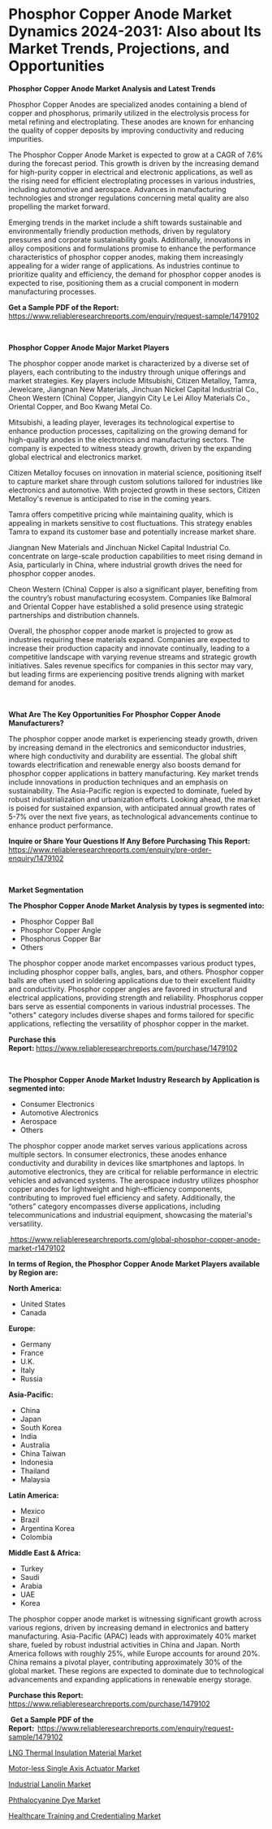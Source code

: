 <p><h1>Phosphor Copper Anode Market Dynamics 2024-2031: Also about Its Market Trends, Projections, and Opportunities</h1></p><p><strong>Phosphor Copper Anode Market Analysis and Latest Trends</strong></p>
<p><p>Phosphor Copper Anodes are specialized anodes containing a blend of copper and phosphorus, primarily utilized in the electrolysis process for metal refining and electroplating. These anodes are known for enhancing the quality of copper deposits by improving conductivity and reducing impurities. </p><p>The Phosphor Copper Anode Market is expected to grow at a CAGR of 7.6% during the forecast period. This growth is driven by the increasing demand for high-purity copper in electrical and electronic applications, as well as the rising need for efficient electroplating processes in various industries, including automotive and aerospace. Advances in manufacturing technologies and stronger regulations concerning metal quality are also propelling the market forward.</p><p>Emerging trends in the market include a shift towards sustainable and environmentally friendly production methods, driven by regulatory pressures and corporate sustainability goals. Additionally, innovations in alloy compositions and formulations promise to enhance the performance characteristics of phosphor copper anodes, making them increasingly appealing for a wider range of applications. As industries continue to prioritize quality and efficiency, the demand for phosphor copper anodes is expected to rise, positioning them as a crucial component in modern manufacturing processes.</p></p>
<p><strong>Get a Sample PDF of the Report:&nbsp;</strong> <a href="https://www.reliableresearchreports.com/enquiry/request-sample/1479102?utm_campaign=3&utm_medium=2&utm_source=Github&utm_content=ia&utm_term=28092024&utm_id=phosphor-copper-anode">https://www.reliableresearchreports.com/enquiry/request-sample/1479102</a></p>
<p>&nbsp;</p>
<p><strong>Phosphor Copper Anode Major Market Players</strong></p>
<p><p>The phosphor copper anode market is characterized by a diverse set of players, each contributing to the industry through unique offerings and market strategies. Key players include Mitsubishi, Citizen Metalloy, Tamra, Jewelcare, Jiangnan New Materials, Jinchuan Nickel Capital Industrial Co., Cheon Western (China) Copper, Jiangyin City Le Lei Alloy Materials Co., Oriental Copper, and Boo Kwang Metal Co.</p><p>Mitsubishi, a leading player, leverages its technological expertise to enhance production processes, capitalizing on the growing demand for high-quality anodes in the electronics and manufacturing sectors. The company is expected to witness steady growth, driven by the expanding global electrical and electronics market.</p><p>Citizen Metalloy focuses on innovation in material science, positioning itself to capture market share through custom solutions tailored for industries like electronics and automotive. With projected growth in these sectors, Citizen Metalloy's revenue is anticipated to rise in the coming years.</p><p>Tamra offers competitive pricing while maintaining quality, which is appealing in markets sensitive to cost fluctuations. This strategy enables Tamra to expand its customer base and potentially increase market share.</p><p>Jiangnan New Materials and Jinchuan Nickel Capital Industrial Co. concentrate on large-scale production capabilities to meet rising demand in Asia, particularly in China, where industrial growth drives the need for phosphor copper anodes.</p><p>Cheon Western (China) Copper is also a significant player, benefiting from the country’s robust manufacturing ecosystem. Companies like Balmoral and Oriental Copper have established a solid presence using strategic partnerships and distribution channels.</p><p>Overall, the phosphor copper anode market is projected to grow as industries requiring these materials expand. Companies are expected to increase their production capacity and innovate continually, leading to a competitive landscape with varying revenue streams and strategic growth initiatives. Sales revenue specifics for companies in this sector may vary, but leading firms are experiencing positive trends aligning with market demand for anodes.</p></p>
<p>&nbsp;</p>
<p><strong>What Are The Key Opportunities For Phosphor Copper Anode Manufacturers?</strong></p>
<p><p>The phosphor copper anode market is experiencing steady growth, driven by increasing demand in the electronics and semiconductor industries, where high conductivity and durability are essential. The global shift towards electrification and renewable energy also boosts demand for phosphor copper applications in battery manufacturing. Key market trends include innovations in production techniques and an emphasis on sustainability. The Asia-Pacific region is expected to dominate, fueled by robust industrialization and urbanization efforts. Looking ahead, the market is poised for sustained expansion, with anticipated annual growth rates of 5-7% over the next five years, as technological advancements continue to enhance product performance.</p></p>
<p><strong>Inquire or Share Your Questions If Any Before Purchasing This Report:</strong> <a href="https://www.reliableresearchreports.com/enquiry/pre-order-enquiry/1479102?utm_campaign=3&utm_medium=2&utm_source=Github&utm_content=ia&utm_term=28092024&utm_id=phosphor-copper-anode">https://www.reliableresearchreports.com/enquiry/pre-order-enquiry/1479102</a></p>
<p>&nbsp;</p>
<p><strong>Market Segmentation</strong></p>
<p><strong>The Phosphor Copper Anode Market Analysis by types is segmented into:</strong></p>
<p><ul><li>Phosphor Copper Ball</li><li>Phosphor Copper Angle</li><li>Phosphorus Copper Bar</li><li>Others</li></ul></p>
<p><p>The phosphor copper anode market encompasses various product types, including phosphor copper balls, angles, bars, and others. Phosphor copper balls are often used in soldering applications due to their excellent fluidity and conductivity. Phosphor copper angles are favored in structural and electrical applications, providing strength and reliability. Phosphorus copper bars serve as essential components in various industrial processes. The "others" category includes diverse shapes and forms tailored for specific applications, reflecting the versatility of phosphor copper in the market.</p></p>
<p><strong>Purchase this Report:&nbsp;</strong><a href="https://www.reliableresearchreports.com/purchase/1479102?utm_campaign=3&utm_medium=2&utm_source=Github&utm_content=ia&utm_term=28092024&utm_id=phosphor-copper-anode">https://www.reliableresearchreports.com/purchase/1479102</a></p>
<p>&nbsp;</p>
<p><strong>The Phosphor Copper Anode Market Industry Research by Application is segmented into:</strong></p>
<p><ul><li>Consumer Electronics</li><li>Automotive Alectronics</li><li>Aerospace</li><li>Others</li></ul></p>
<p><p>The phosphor copper anode market serves various applications across multiple sectors. In consumer electronics, these anodes enhance conductivity and durability in devices like smartphones and laptops. In automotive electronics, they are critical for reliable performance in electric vehicles and advanced systems. The aerospace industry utilizes phosphor copper anodes for lightweight and high-efficiency components, contributing to improved fuel efficiency and safety. Additionally, the “others” category encompasses diverse applications, including telecommunications and industrial equipment, showcasing the material's versatility.</p></p>
<p><a href="https://www.reliableresearchreports.com/global-phosphor-copper-anode-market-r1479102?utm_campaign=3&utm_medium=2&utm_source=Github&utm_content=ia&utm_term=28092024&utm_id=phosphor-copper-anode">&nbsp;https://www.reliableresearchreports.com/global-phosphor-copper-anode-market-r1479102</a></p>
<p><strong>In terms of Region, the Phosphor Copper Anode Market Players available by Region are:</strong></p>
<p>
    <p> <strong> North America: </strong>
        <ul>
            <li>United States</li>
            <li>Canada</li>
        </ul>
        </p> 
    <p> <strong> Europe: </strong>
        <ul>
            <li>Germany</li>
            <li>France</li>
            <li>U.K.</li>
            <li>Italy</li>
            <li>Russia</li>
        </ul>
        </p> 
    <p> <strong> Asia-Pacific: </strong>
        <ul>
            <li>China</li>
            <li>Japan</li>
            <li>South Korea</li>
            <li>India</li>
            <li>Australia</li>
            <li>China Taiwan</li>
            <li>Indonesia</li>
            <li>Thailand</li>
            <li>Malaysia</li>
        </ul>
        </p> 
    <p> <strong> Latin America: </strong>
        <ul>
            <li>Mexico</li>
            <li>Brazil</li>
            <li>Argentina Korea</li>
            <li>Colombia</li>
        </ul>
        </p> 
    <p> <strong> Middle East & Africa: </strong>
        <ul>
            <li>Turkey</li>
            <li>Saudi</li>
            <li>Arabia</li>
            <li>UAE</li>
            <li>Korea</li>
        </ul>
    </p>
    </p>
<p><p>The phosphor copper anode market is witnessing significant growth across various regions, driven by increasing demand in electronics and battery manufacturing. Asia-Pacific (APAC) leads with approximately 40% market share, fueled by robust industrial activities in China and Japan. North America follows with roughly 25%, while Europe accounts for around 20%. China remains a pivotal player, contributing approximately 30% of the global market. These regions are expected to dominate due to technological advancements and expanding applications in renewable energy storage.</p></p>
<p><strong>Purchase this Report: </strong><a href="https://www.reliableresearchreports.com/purchase/1479102?utm_campaign=3&utm_medium=2&utm_source=Github&utm_content=ia&utm_term=28092024&utm_id=phosphor-copper-anode">https://www.reliableresearchreports.com/purchase/1479102</a></p>
<p>&nbsp;<strong>Get a Sample PDF of the Report:&nbsp;&nbsp;</strong><a href="https://www.reliableresearchreports.com/enquiry/request-sample/1479102?utm_campaign=3&utm_medium=2&utm_source=Github&utm_content=ia&utm_term=28092024&utm_id=phosphor-copper-anode">https://www.reliableresearchreports.com/enquiry/request-sample/1479102</a></p>
<p><strong></strong></p>
<p><p><a href="https://issuu.com/reportprime-2/docs/lng-thermal-insulation-material-mar_7fa7cfb23aa05b?utm_campaign=3&utm_medium=2&utm_source=Github&utm_content=ia&utm_term=28092024&utm_id=phosphor-copper-anode">LNG Thermal Insulation Material Market</a></p><p><a href="https://github.com/lambertr3e8v/Market-Research-Report-List-1/blob/main/motor-less-single-axis-actuator-market.md?utm_campaign=3&utm_medium=2&utm_source=Github&utm_content=ia&utm_term=28092024&utm_id=phosphor-copper-anode">Motor-less Single Axis Actuator Market</a></p><p><a href="https://www.linkedin.com/pulse/navigating-global-industrial-lanolin-market-landscape-trends-zefne?utm_campaign=3&utm_medium=2&utm_source=Github&utm_content=ia&utm_term=28092024&utm_id=phosphor-copper-anode">Industrial Lanolin Market</a></p><p><a href="https://www.linkedin.com/pulse/phthalocyanine-dye-market-size-growing-cagr-67-report-covers-6esne?utm_campaign=3&utm_medium=2&utm_source=Github&utm_content=ia&utm_term=28092024&utm_id=phosphor-copper-anode">Phthalocyanine Dye Market</a></p><p><a href="https://github.com/WayneGriffin411/Market-Research-Report-List-1/blob/main/healthcare-training-and-credentialing-market.md?utm_campaign=3&utm_medium=2&utm_source=Github&utm_content=ia&utm_term=28092024&utm_id=phosphor-copper-anode">Healthcare Training and Credentialing Market</a></p></p>